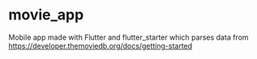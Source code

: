 # movie_app
Mobile app made with Flutter and flutter_starter which parses data from https://developer.themoviedb.org/docs/getting-started
